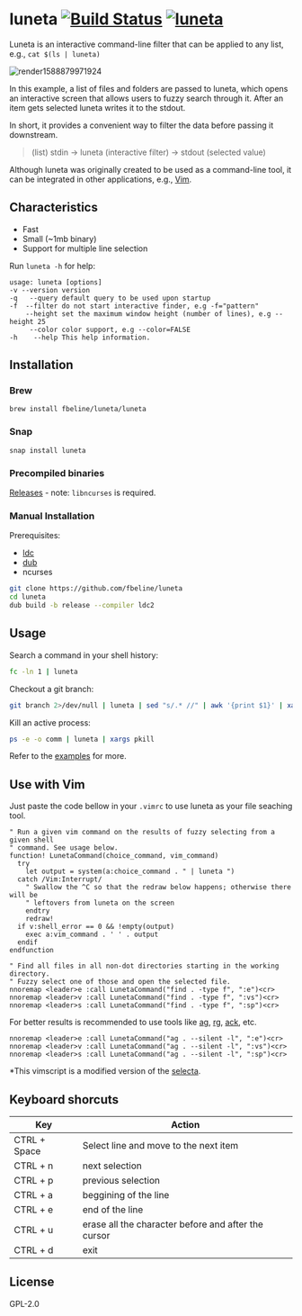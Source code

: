 # luneta [![Build Status](https://travis-ci.org/fbeline/luneta.svg?branch=master)](https://travis-ci.org/fbeline/luneta) [![luneta](https://snapcraft.io//luneta/badge.svg)](https://snapcraft.io/luneta)

Luneta is an interactive command-line filter that can be applied to any list, e.g.,
`cat $(ls | luneta)`

![render1588879971924](https://user-images.githubusercontent.com/5730881/81336973-9cda7e80-9080-11ea-91e9-0ad212ca2591.gif)

In this example, a list of files and folders are passed to luneta, which opens an interactive screen that allows users to fuzzy search through it. After an item gets selected luneta writes it to the stdout.

In short, it provides a convenient way to filter the data before passing it downstream.

> (list) stdin  -> luneta (interactive filter) -> stdout (selected value)

Although luneta was originally created to be used as a command-line tool, it can be integrated in other applications, e.g., [Vim](#Use-with-Vim).

## Characteristics

- Fast
- Small (~1mb binary)
- Support for multiple line selection

Run `luneta -h` for help:

```
usage: luneta [options]
-v --version version
-q   --query default query to be used upon startup
-f  --filter do not start interactive finder, e.g -f="pattern"
    --height set the maximum window height (number of lines), e.g --height 25
     --color color support, e.g --color=FALSE
-h    --help This help information.
```

## Installation

### Brew

`brew install fbeline/luneta/luneta`

### Snap

`snap install luneta`

### Precompiled binaries

[Releases](https://github.com/fbeline/luneta/releases) - 
note: `libncurses` is required.

### Manual Installation

Prerequisites:

- [ldc](https://dlang.org/download.html)
- [dub](https://code.dlang.org/download)
- ncurses

```bash
git clone https://github.com/fbeline/luneta
cd luneta
dub build -b release --compiler ldc2
```

## Usage

Search a command in your shell history:

```bash
fc -ln 1 | luneta
```

Checkout a git branch:

```bash
git branch 2>/dev/null | luneta | sed "s/.* //" | awk '{print $1}' | xargs git checkout
```

Kill an active process:

```bash
ps -e -o comm | luneta | xargs pkill
```

Refer to the [examples](/examples.md) for more.

## Use with Vim

Just paste the code bellow in your `.vimrc` to use luneta as your file seaching tool.

```
" Run a given vim command on the results of fuzzy selecting from a given shell
" command. See usage below.
function! LunetaCommand(choice_command, vim_command)
  try
    let output = system(a:choice_command . " | luneta ")
  catch /Vim:Interrupt/
    " Swallow the ^C so that the redraw below happens; otherwise there will be
    " leftovers from luneta on the screen
    endtry
    redraw!
  if v:shell_error == 0 && !empty(output)
    exec a:vim_command . ' ' . output
  endif
endfunction

" Find all files in all non-dot directories starting in the working directory.
" Fuzzy select one of those and open the selected file.
nnoremap <leader>e :call LunetaCommand("find . -type f", ":e")<cr>
nnoremap <leader>v :call LunetaCommand("find . -type f", ":vs")<cr>
nnoremap <leader>s :call LunetaCommand("find . -type f", ":sp")<cr>
```

For better results is recommended to use tools like
[ag](https://github.com/ggreer/the_silver_searcher),
[rg](https://github.com/BurntSushi/ripgrep),
[ack](https://beyondgrep.com/), etc.

```
nnoremap <leader>e :call LunetaCommand("ag . --silent -l", ":e")<cr>
nnoremap <leader>v :call LunetaCommand("ag . --silent -l", ":vs")<cr>
nnoremap <leader>s :call LunetaCommand("ag . --silent -l", ":sp")<cr>
```

*This vimscript is a modified version of the [selecta](https://github.com/garybernhardt/selecta#use-with-vim).

## Keyboard shorcuts

| Key | Action |
|-----|--------|
| CTRL + Space | Select line and move to the next item |
| CTRL + n | next selection  |
| CTRL + p | previous selection  |
| CTRL + a | beggining of the line  |
| CTRL + e | end of the line  |
| CTRL + u | erase all the character before and after the cursor |
| CTRL + d | exit |

## License

GPL-2.0
